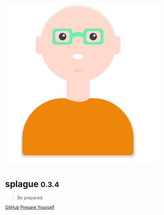 ![logo](header.svg)

# splague <small>0.3.4</small>

> Be prepared.

[GitHub](https://github.com/alexlee-dev/splague)
[Prepare Yourself](#splague)